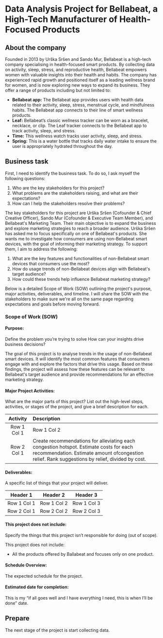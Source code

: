 # Data Analysis Project for Bellabeat, a High-Tech Manufacturer of Health-Focused Products

## About the company

Founded in 2013 by Urška Sršen and Sando Mur, Bellabeat is a high-tech company specialising in health-focused smart products. By collecting data on activity, sleep, stress, and reproductive health, Bellabeat empowers women with valuable insights into their health and habits. The company has experienced rapid growth and positioned itself as a leading wellness brand for women, and is now exploring new ways to expand its business. They offer a range of products including but not limited to:
+ **Bellabeat app:** The Bellabeat app provides users with health data related to their activity, sleep, stress, menstrual cycle, and mindfulness habits. The Bellabeat app connects to their line of smart wellness products.
+ **Leaf:** Bellabeat’s classic wellness tracker can be worn as a bracelet, necklace, or clip. The Leaf tracker connects to the Bellabeat app to track activity, sleep, and stress.
+ **Time:** This wellness watch tracks user activity, sleep, and stress.
+ **Spring:** This is a water bottle that tracks daily water intake to ensure the user is appropriately hydrated throughout the day.

## Business task

First, I need to identify the business task. To do so, I ask myself the following questions: 

1. Who are the key stakeholders for this project?
2. What problems are the stakeholders raising, and what are their expectations?
3. How can I help the stakeholders resolve their problems?

The key stakeholders for this project are Urška Sršen (Cofounder & Chief Creative Officer), Sando Mur (Cofounder & Executive Team Member), and Bellabeat's Marketing Team. Their main objective is to expand the business and explore marketing strategies to reach a broader audience. Urška Sršen has asked me to focus specifically on one of Bellabeat's products. She wants me to investigate how consumers are using non-Bellabeat smart devices, with the goal of informing their marketing strategy. To support them, I aim to address the following:

1. What are the key features and functionalities of non-Bellabeat smart devices that consumers use the most?
2. How do usage trends of non-Bellabeat devices align with Bellabeat's target audience?
3. How could these trends help influence Bellabeat marketing strategy?

Below is a detailed Scope of Work (SOW) outlining the project's purpose, major activities, deliverables, and timeline. I will share the SOW with the stakeholders to make sure we're all on the same page regarding expectations and goals before moving forward.

### Scope of Work (SOW)

#### Purpose: 

Define the problem you’re trying to solve 
How can your insights drive business decisions?

The goal of this project is to analyse trends in the usage of non-Bellabeat smart devices. It will identify the most common features that consumers engage with and explore the factors that drive this usage. Based on these findings, the project will assess how these features can be relevant to Bellabeat's target audience and provide recommendations for an effective marketing strategy.

#### Major Project Activities:

What are the major parts of this project? List out the high-level steps, activities, or stages of the project, and give a brief description for each. 

| Activity | Description |
|:--------------:|:---------------|
| Row 1 Col 1  | Row 1 Col 2    |
| Row 2 Col 1  | Create recommendations for alleviating each congestion hotspot. Estimate costs for each recommendation. Estimate amount ofcongestion relief. Rank suggestions by relief, divided by cost. |

#### Deliverables:

A specific list of things that your project will deliver. 

| Header 1 | Header 2 | Header 3 |
|----------|----------|----------|
| Row 1 Col 1 | Row 1 Col 2 | Row 1 Col 3 |
| Row 2 Col 1 | Row 2 Col 2 | Row 2 Col 3 |

#### This project does not include:

Specify the things that this project isn’t responsible for doing (out of scope).

This project does not include:
+ All the products offered by Ballabeat and focuses only on one product. 

#### Schedule Overview:

The expected schedule for the project.

#### Estimated date for completion: 

This is my “if all goes well and I have everything I need, this is when I’ll be done” date. 

## Prepare 

The next stage of the project is start collecting data. 
